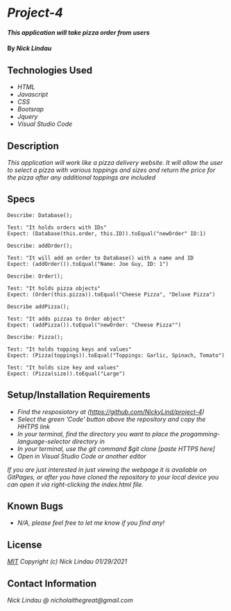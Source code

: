 # _Project-4_

#### _This application will take pizza order from users_

#### By _**Nick Lindau**_

## Technologies Used

* _HTML_
* _Javascript_
* _CSS_
* _Bootsrap_
* _Jquery_
* _Visual Studio Code_

## Description

_This application will work like a pizza delivery website. It will allow the user to select a pizza with various toppings and sizes and return the price for the pizza after any additional toppings are included_

## Specs
```
Describe: Database();

Test: "It holds orders with IDs"
Expect: (Database(this.order, this.ID)).toEqual("newOrder" ID:1)

Describe: addOrder();

Test: "It will add an order to Database() with a name and ID
Expect: (addOrder()).toEqual("Name: Joe Guy, ID: 1")

Describe: Order();

Test: "It holds pizza objects"
Expect: (Order(this.pizza)).toEqual("Cheese Pizza", "Deluxe Pizza")

Describe addPizza();

Test: "It adds pizzas to Order object"
Expect: (addPizza()).toEqual("newOrder: "Cheese Pizza"")

Describe: Pizza();

Test: "It holds topping keys and values"
Expect: (Pizza(toppings)).toEqual("Toppings: Garlic, Spinach, Tomato")

Test: "It holds size key and values"
Expect: (Pizza(size)).toEqual("Large")

```

## Setup/Installation Requirements

* _Find the resposiotory at (https://github.com/NickyLind/project-4)_
* _Select the green 'Code' button above the repository and copy the HHTPS link_
* _In your terminal, find the directory you want to place the progamming-language-selector directory in_
* _In your terminal, use the git command $git clone [paste HTTPS here]_
* _Open in Visual Studio Code or another editor_

_If you are just interested in just viewing the webpage it is available on GitPages, or after you have cloned the repository to your local device you can open it via right-clicking the index.html file._

## Known Bugs

* _N/A, please feel free to let me know if you find any!_

## License

_[MIT](https://choosealicense.com/licenses/mit/)_
 _Copyright (c) Nick Lindau 01/29/2021_

## Contact Information

_Nick Lindau @ nicholaithegreat@gmail.com_